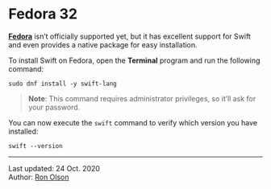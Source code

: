# Fedora 32

[**Fedora**](https://getfedora.org) isn’t officially supported yet, but it has excellent support for Swift and even provides a native package for easy installation.

To install Swift on Fedora, open the **Terminal** program and run the following command:

```
sudo dnf install -y swift-lang
```

> **Note**: This command requires administrator privileges, so it’ll ask for your password.

You can now execute the `swift` command to verify which version you have installed:

```
swift --version
```

---

Last updated: 24 Oct. 2020 \
Author: [Ron Olson](https://github.com/tachoknight)
